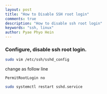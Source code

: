 ```yaml
---
layout: post
title: "How to Disable SSH root login"
comments: true
description: "How to disable ssh root login"
keywords: "ssh, linux"
author: Pyae Phyo Hein
---
```


### Configure, disable ssh root login.

``` bash
sudo vim /etc/ssh/sshd_config
```
change as follow line
```bash
PermitRootLogin no
```
```bash
sudo systemctl restart sshd.service
```

